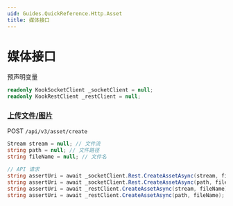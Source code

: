 ```yaml
---
uid: Guides.QuickReference.Http.Asset
title: 媒体接口
---
```


# 媒体接口

预声明变量

```csharp
readonly KookSocketClient _socketClient = null;
readonly KookRestClient _restClient = null;
```

### [上传文件/图片]

POST `/api/v3/asset/create`

```csharp
Stream stream = null; // 文件流
string path = null; // 文件路径
string fileName = null; // 文件名

// API 请求
string assertUri = await _socketClient.Rest.CreateAssetAsync(stream, fileName);
string assertUri = await _socketClient.Rest.CreateAssetAsync(path, fileName);
string assertUri = await _restClient.CreateAssetAsync(stream, fileName);
string assertUri = await _restClient.CreateAssetAsync(path, fileName);
```


[上传文件/图片]: https://developer.kookapp.cn/doc/http/asset#%上传媒体文件
